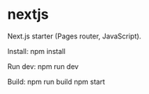 # nextjs

Next.js starter (Pages router, JavaScript).

Install:
npm install

Run dev:
npm run dev

Build:
npm run build
npm start
